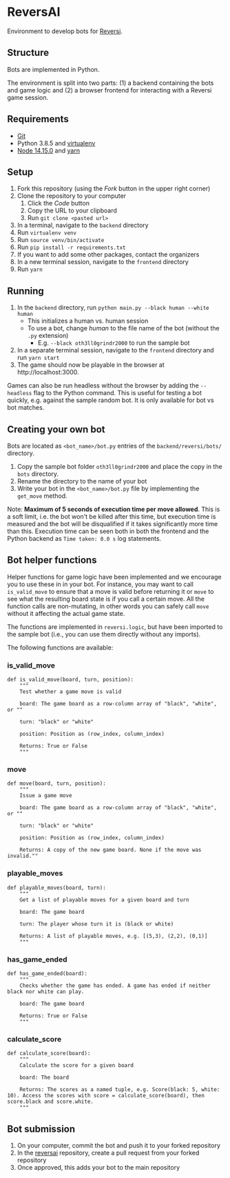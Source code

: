 # ReversAI
Environment to develop bots for [Reversi](https://en.wikipedia.org/wiki/Reversi).

## Structure
Bots are implemented in Python.

The environment is split into two parts: (1) a backend containing the bots and game logic and (2) a browser frontend for interacting with a Reversi game session.

## Requirements
- [Git](https://git-scm.com)
- Python 3.8.5 and [virtualenv](https://virtualenv.pypa.io/en/latest/)
- [Node 14.15.0](https://nodejs.org/en/) and [yarn](https://yarnpkg.com/getting-started/install)

## Setup
1. Fork this repository (using the *Fork* button in the upper right corner)
2. Clone the repository to your computer
    1. Click the *Code* button
    2. Copy the URL to your clipboard
    3. Run `git clone <pasted url>`
3. In a terminal, navigate to the `backend` directory
4. Run `virtualenv venv`
5. Run `source venv/bin/activate`
6. Run `pip install -r requirements.txt`
7. If you want to add some other packages, contact the organizers
8. In a new terminal session, navigate to the `frontend` directory
9. Run `yarn`

## Running
1. In the `backend` directory, run `python main.py --black human --white human`
    - This initializes a human vs. human session
    - To use a bot, change *human* to the file name of the bot (without the `.py` extension)
        - E.g. `--black oth3ll0grindr2000` to run the sample bot
2. In a separate terminal session, navigate to the `frontend` directory and run `yarn start`
3. The game should now be playable in the browser at http://localhost:3000.

Games can also be run headless without the browser by adding the `--headless` flag to the Python command. This is useful for testing a bot quickly, e.g. against the sample random bot. It is only available for bot vs bot matches.

## Creating your own bot
Bots are located as `<bot_name>/bot.py` entries of the `backend/reversi/bots/` directory.

1. Copy the sample bot folder `oth3ll0grindr2000` and place the copy in the `bots` directory.
2. Rename the directory to the name of your bot
3. Write your bot in the `<bot_name>/bot.py` file by implementing the `get_move` method.

Note: **Maximum of 5 seconds of execution time per move allowed**. This is a soft limit, i.e. the bot won't be killed after this time, but execution time is measured and the bot will be disqualified if it takes significantly more time than this. Execution time can be seen both in both the frontend and the Python backend as `Time taken: 0.0 s` log statements.

## Bot helper functions
Helper functions for game logic have been implemented and we encourage you to use these in in your bot. For instance, you may want to call `is_valid_move` to ensure that a move is valid before returning it or `move` to see what the resulting board state is if you call a certain move. All the function calls are non-mutating, in other words you can safely call `move` without it affecting the actual game state.

The functions are implemented in `reversi.logic`, but have been imported to the sample bot (i.e., you can use them directly without any imports).

The following functions are available:

### is_valid_move
```
def is_valid_move(board, turn, position):
    """
    Test whether a game move is valid

    board: The game board as a row-column array of "black", "white", or ""

    turn: "black" or "white"

    position: Position as (row_index, column_index)

    Returns: True or False
    """
```

### move
```
def move(board, turn, position):
    """
    Issue a game move

    board: The game board as a row-column array of "black", "white", or ""

    turn: "black" or "white"

    position: Position as (row_index, column_index)

    Returns: A copy of the new game board. None if the move was invalid.""
```

### playable_moves
```
def playable_moves(board, turn):
    """
    Get a list of playable moves for a given board and turn

    board: The game board

    turn: The player whose turn it is (black or white)

    Returns: A list of playable moves, e.g. [(5,3), (2,2), (0,1)]
    """
```

### has_game_ended
```
def has_game_ended(board):
    """
    Checks whether the game has ended. A game has ended if neither black nor white can play.

    board: The game board

    Returns: True or False
    """
```

### calculate_score
```
def calculate_score(board):
    """
    Calculate the score for a given board

    board: The board

    Returns: The scores as a named tuple, e.g. Score(black: 5, white: 10). Access the scores with score = calculate_score(board), then score.black and score.white.
    """
```

## Bot submission
1. On your computer, commit the bot and push it to your forked repository
2. In the [reversai](https://github.com/thesauri/reversai) repository, create a pull request from your forked repository
3. Once approved, this adds your bot to the main repository
